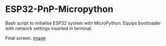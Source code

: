 # ESP32-PnP-Micropython
Bash script to initialise ESP32 system with MicroPython. Equips bootloader with network settings inserted in terminal.


Final screen. 
[image](https://i.imgur.com/IZu5dT7.png)
